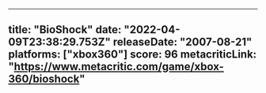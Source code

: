 
---
title: "BioShock"
date: "2022-04-09T23:38:29.753Z"
releaseDate: "2007-08-21"
platforms: ["xbox360"]
score: 96
metacriticLink: "https://www.metacritic.com/game/xbox-360/bioshock"
---
